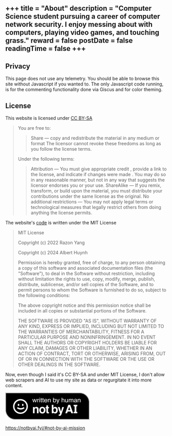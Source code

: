 +++
title = "About"
description = "Computer Science student pursuing a career of computer network security. I enjoy messing about with computers, playing video games, and touching grass."
reward = false
postDate = false
readingTime = false
+++
---

## Privacy

This page does not use any telemetry. You should be able to browse this site without Javascript if you wanted to. The only Javascript code running, is for the commenting functionality done via Giscus and for color theming.

## License

This website is licensed under [CC BY-SA](https://creativecommons.org/licenses/by-sa/4.0/deed.en)

> You are free to:
>
>>    Share — copy and redistribute the material in any medium or format
>>    The licensor cannot revoke these freedoms as long as you follow the license terms.
>
>Under the following terms:
>
>>    Attribution — You must give appropriate credit , provide a link to the license, and indicate if changes were made . You may do so in any reasonable manner, but not in any way that suggests the licensor endorses you or your use.
>>    ShareAlike — If you remix, transform, or build upon the material, you must distribute your contributions under the same license as the original. 
>>    No additional restrictions — You may not apply legal terms or technological measures that legally restrict others from doing anything the license permits.


The website's [code](https://github.com/liluzibird/liluzibird.github.io) is written under the MIT License

>MIT License
>
>Copyright (c) 2022 Razon Yang
>
>Copyright (c) 2024 Albert Huynh
>
>Permission is hereby granted, free of charge, to any person obtaining a copy
>of this software and associated documentation files (the "Software"), to deal
>in the Software without restriction, including without limitation the rights
>to use, copy, modify, merge, publish, distribute, sublicense, and/or sell
>copies of the Software, and to permit persons to whom the Software is
>furnished to do so, subject to the following conditions:
>
>The above copyright notice and this permission notice shall be included in all
>copies or substantial portions of the Software.
>
>THE SOFTWARE IS PROVIDED "AS IS", WITHOUT WARRANTY OF ANY KIND, EXPRESS OR
>IMPLIED, INCLUDING BUT NOT LIMITED TO THE WARRANTIES OF MERCHANTABILITY,
>FITNESS FOR A PARTICULAR PURPOSE AND NONINFRINGEMENT. IN NO EVENT SHALL THE
>AUTHORS OR COPYRIGHT HOLDERS BE LIABLE FOR ANY CLAIM, DAMAGES OR OTHER
>LIABILITY, WHETHER IN AN ACTION OF CONTRACT, TORT OR OTHERWISE, ARISING FROM,
>OUT OF OR IN CONNECTION WITH THE SOFTWARE OR THE USE OR OTHER DEALINGS IN THE
>SOFTWARE.

Now, even though I said it's CC BY-SA and under MIT License, I don't allow web scrapers and AI to use my site as data or regurgitate it into more content.

![Not Written By AI](image.png)

https://notbyai.fyi/#not-by-ai-mission